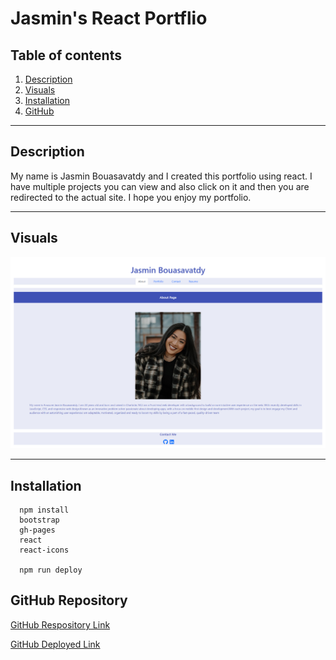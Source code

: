 # Jasmin's React Portflio

## Table of contents

1. [Description](#Description)
2. [Visuals](#Visuals)
3. [Installation](#Installation)
7. [GitHub](#GitHub)
  

---
## Description
My name is Jasmin Bouasavatdy and I created this portfolio using react. I have multiple projects you can view and also click on it and then you are redirected to the actual site. I hope you enjoy my portfolio.


---
## Visuals
![Portfolio Web Application](/src/images/react.png)


---
## Installation 
````
  npm install
  bootstrap
  gh-pages
  react
  react-icons

  npm run deploy

````


## GitHub Repository

[GitHub Respository Link ](https://github.com/jasminbouasavatdy/react-portfolio)

[GitHub Deployed Link ](https://jasminbouasavatdy.github.io/react-portfolio/)


